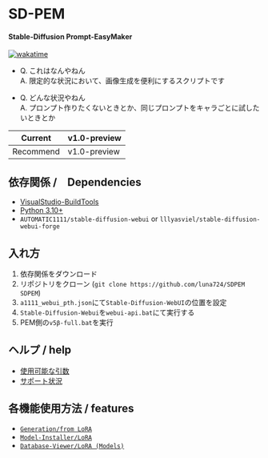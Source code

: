 # SD-PEM
#### Stable-Diffusion Prompt-EasyMaker 
[![wakatime](https://wakatime.com/badge/user/a3dc88bc-f773-46f5-86f8-abb56f21a04b/project/469bda6f-d8fe-424e-a9c1-925cf7aea869.svg)](https://wakatime.com/badge/user/a3dc88bc-f773-46f5-86f8-abb56f21a04b/project/469bda6f-d8fe-424e-a9c1-925cf7aea869)

- Q. これはなんやねん <br>
A. 限定的な状況において、画像生成を便利にするスクリプトです

- Q. どんな状況やねん <br>
A. プロンプト作りたくないときとか、同じプロンプトをキャラごとに試したいときとか

| Current   | v1.0-preview |
|-----------|--------------|
| Recommend | v1.0-preview |

## 依存関係 /　Dependencies
- [VisualStudio-BuildTools](https://aka.ms/vs/17/release/vs_BuildTools.exe)
- [Python 3.10+](https://www.python.org/downloads/)
- `AUTOMATIC1111/stable-diffusion-webui` or `lllyasviel/stable-diffusion-webui-forge`

## 入れ方 
1. 依存関係をダウンロード
2. リポジトリをクローン (`git clone https://github.com/luna724/SDPEM SDPEM`)
3. `a1111_webui_pth.json`にて`Stable-Diffusion-WebUI`の位置を設定
4. `Stable-Diffusion-Webui`を`webui-api.bat`にて実行する
5. PEM側の`v5β-full.bat`を実行

## ヘルプ / help
- [使用可能な引数](/docs/arguments.md)
- [サポート状況](/Support.md)

## 各機能使用方法 / features
- [`Generation/from LoRA`](/docs/generation/from_lora.md)
- [`Model-Installer/LoRA`](/docs/model_installer/lora.md)
- [`Database-Viewer/LoRA (Models)`](/docs/database_viewer/lora_models.md)

